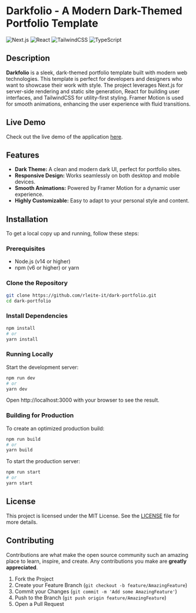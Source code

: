 # Darkfolio - A Modern Dark-Themed Portfolio Template

![Next.js](https://img.shields.io/badge/Next.js-14.2.5-blue?style=flat-square)
![React](https://img.shields.io/badge/React-18-blue?style=flat-square)
![TailwindCSS](https://img.shields.io/badge/TailwindCSS-3.4.1-06B6D4?style=flat-square)
![TypeScript](https://img.shields.io/badge/TypeScript-5-blue?style=flat-square)

## Description

**Darkfolio** is a sleek, dark-themed portfolio template built with modern web technologies. This template is perfect for developers and designers who want to showcase their work with style. The project leverages Next.js for server-side rendering and static site generation, React for building user interfaces, and TailwindCSS for utility-first styling. Framer Motion is used for smooth animations, enhancing the user experience with fluid transitions.

## Live Demo

Check out the live demo of the application [here](https://dark-portfolio-template-demo.vercel.app/).

## Features

- **Dark Theme:** A clean and modern dark UI, perfect for portfolio sites.
- **Responsive Design:** Works seamlessly on both desktop and mobile devices.
- **Smooth Animations:** Powered by Framer Motion for a dynamic user experience.
- **Highly Customizable:** Easy to adapt to your personal style and content.

## Installation

To get a local copy up and running, follow these steps:

### Prerequisites

- Node.js (v14 or higher)
- npm (v6 or higher) or yarn

### Clone the Repository

```bash
git clone https://github.com/rleite-it/dark-portfolio.git
cd dark-portfolio
```

### Install Dependencies

```bash
npm install
# or
yarn install
```

### Running Locally

Start the development server:

```bash
npm run dev
# or
yarn dev
```

Open http://localhost:3000 with your browser to see the result.

### Building for Production

To create an optimized production build:

```bash
npm run build
# or
yarn build
```

To start the production server:

```bash
npm run start
# or
yarn start
```

## License

This project is licensed under the MIT License. See the [LICENSE](./LICENSE) file for more details.

## Contributing

Contributions are what make the open source community such an amazing place to learn, inspire, and create. Any contributions you make are **greatly appreciated**.

1. Fork the Project
2. Create your Feature Branch (`git checkout -b feature/AmazingFeature`)
3. Commit your Changes (`git commit -m 'Add some AmazingFeature'`)
4. Push to the Branch (`git push origin feature/AmazingFeature`)
5. Open a Pull Request
